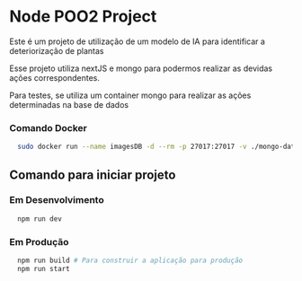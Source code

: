 # Node POO2 Project

Este é um projeto de utilização de um modelo de IA para identificar
a deteriorização de plantas

Esse projeto utiliza nextJS e mongo para podermos realizar as devidas
ações correspondentes.

Para testes, se utiliza um container mongo para realizar as ações
determinadas na base de dados

### Comando Docker
```Bash
  sudo docker run --name imagesDB -d --rm -p 27017:27017 -v ./mongo-data:/data/db mongo
```

## Comando para iniciar projeto
### Em Desenvolvimento
```Bash
  npm run dev
```

### Em Produção
```Bash
  npm run build # Para construir a aplicação para produção
  npm run start
```
